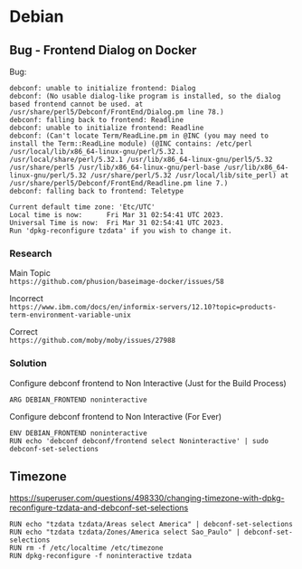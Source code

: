 # Debian

## Bug - Frontend Dialog on Docker

Bug:
```
debconf: unable to initialize frontend: Dialog
debconf: (No usable dialog-like program is installed, so the dialog based frontend cannot be used. at /usr/share/perl5/Debconf/FrontEnd/Dialog.pm line 78.)
debconf: falling back to frontend: Readline
debconf: unable to initialize frontend: Readline
debconf: (Can't locate Term/ReadLine.pm in @INC (you may need to install the Term::ReadLine module) (@INC contains: /etc/perl /usr/local/lib/x86_64-linux-gnu/perl/5.32.1 /usr/local/share/perl/5.32.1 /usr/lib/x86_64-linux-gnu/perl5/5.32 /usr/share/perl5 /usr/lib/x86_64-linux-gnu/perl-base /usr/lib/x86_64-linux-gnu/perl/5.32 /usr/share/perl/5.32 /usr/local/lib/site_perl) at /usr/share/perl5/Debconf/FrontEnd/Readline.pm line 7.)
debconf: falling back to frontend: Teletype

Current default time zone: 'Etc/UTC'
Local time is now:      Fri Mar 31 02:54:41 UTC 2023.
Universal Time is now:  Fri Mar 31 02:54:41 UTC 2023.
Run 'dpkg-reconfigure tzdata' if you wish to change it.
```
### Research
Main Topic  
``` https://github.com/phusion/baseimage-docker/issues/58 ```  

Incorrect  
``` https://www.ibm.com/docs/en/informix-servers/12.10?topic=products-term-environment-variable-unix ```  

Correct  
``` https://github.com/moby/moby/issues/27988 ```  

### Solution
Configure debconf frontend to Non Interactive (Just for the Build Process)
```
ARG DEBIAN_FRONTEND noninteractive
```
Configure debconf frontend to Non Interactive (For Ever)
```
ENV DEBIAN_FRONTEND noninteractive
RUN echo 'debconf debconf/frontend select Noninteractive' | sudo debconf-set-selections
```




## Timezone
https://superuser.com/questions/498330/changing-timezone-with-dpkg-reconfigure-tzdata-and-debconf-set-selections
```
RUN echo "tzdata tzdata/Areas select America" | debconf-set-selections
RUN echo "tzdata tzdata/Zones/America select Sao_Paulo" | debconf-set-selections
RUN rm -f /etc/localtime /etc/timezone
RUN dpkg-reconfigure -f noninteractive tzdata
```
